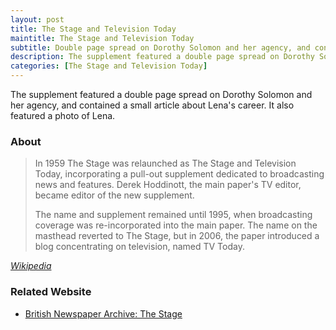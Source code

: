 ```yaml
---
layout: post
title: The Stage and Television Today
maintitle: The Stage and Television Today
subtitle: Double page spread on Dorothy Solomon and her agency, and contained a small article about Lena's career.
description: The supplement featured a double page spread on Dorothy Solomon and her agency, and contained a small article about Lena's career. It also featured a photo of Lena.
categories: [The Stage and Television Today]
---
```


The supplement featured a double page spread on Dorothy Solomon and her agency, and contained a small article about Lena's career. It also featured a photo of Lena.

### About
> In 1959 The Stage was relaunched as The Stage and Television Today, incorporating a pull-out supplement dedicated to broadcasting news and features. Derek Hoddinott, the main paper's TV editor, became editor of the new supplement.
>
>The name and supplement remained until 1995, when broadcasting coverage was re-incorporated into the main paper. The name on the masthead reverted to The Stage, but in 2006, the paper introduced a blog concentrating on television, named TV Today.

<cite>[Wikipedia](https://en.wikipedia.org/wiki/The_Stage#The_Stage_and_Television_Today)</cite>

### Related Website
* [British Newspaper Archive: The Stage](https://www.britishnewspaperarchive.co.uk/search/results/1970-01-01/1979-12-31?basicsearch=lena%20zavaroni&somesearch=lena%20zavaroni&exactsearch=true&retrievecountrycounts=false&newspapertitle=the%2bstage)

